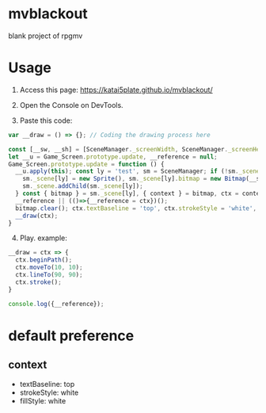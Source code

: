 # mvblackout
blank project of rpgmv

# Usage
1. Access this page:
https://katai5plate.github.io/mvblackout/

2. Open the Console on DevTools.

3. Paste this code:
```js
var __draw = () => {}; // Coding the drawing process here

const [__sw, __sh] = [SceneManager._screenWidth, SceneManager._screenHeight]
let __u = Game_Screen.prototype.update, __reference = null;
Game_Screen.prototype.update = function () {
  __u.apply(this); const ly = 'test', sm = SceneManager; if (!sm._scene[ly]) {
    sm._scene[ly] = new Sprite(), sm._scene[ly].bitmap = new Bitmap(__sw, __sh);
    sm._scene.addChild(sm._scene[ly]);
  } const { bitmap } = sm._scene[ly], { context } = bitmap, ctx = context;
  __reference || (()=>{__reference = ctx})();
  bitmap.clear(); ctx.textBaseline = 'top', ctx.strokeStyle = 'white', ctx.fillStyle = 'white';
  __draw(ctx);
}
```

4. Play. example:
```js
__draw = ctx => {
  ctx.beginPath();
  ctx.moveTo(10, 10);
  ctx.lineTo(90, 90);
  ctx.stroke();
}
```
```js
console.log({__reference});
```

# default preference
## context
- textBaseline: top
- strokeStyle: white
- fillStyle: white
